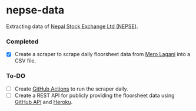 # nepse-data
Extracting data of [Nepal Stock Exchange Ltd (NEPSE)](http://www.nepalstock.com/). 

### Completed
- [x] Create a scraper to scrape daily floorsheet data from [Mero Lagani](https://merolagani.com/Floorsheet.aspx) into a CSV file.

### To-DO
- [ ] Create [GitHub Actions](https://github.com/features/actions) to run the scraper daily.
- [ ] Create a REST API for publicly providing the floorsheet data using [GitHub API](https://developer.github.com/v3/) and [Heroku](https://www.heroku.com/).
